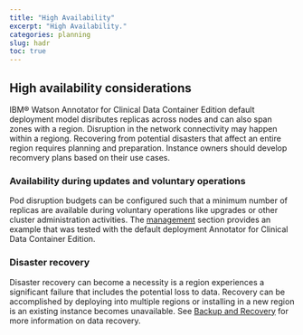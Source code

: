 ```yaml
---
title: "High Availability"
excerpt: "High Availability."
categories: planning
slug: hadr
toc: true
---
```


## High availability considerations

IBM® Watson Annotator for Clinical Data Container Edition default deployment model disributes replicas across nodes and can also span zones with a region.
Disruption in the network connectivity may happen within a regiong.  Recovering from potential disasters that affect an entire region requires planning and preparation.
Instance owners should develop recomvery plans based on their use cases.

### Availability during updates and voluntary operations

Pod disruption budgets can be configured such that a minimum number of replicas are available during voluntary operations like upgrades or other cluster administration activities.
The [management](../../management/pod-disruption) section provides an example that was tested with the default deployment Annotator for Clinical Data Container Edition.

### Disaster recovery

Disaster recovery can become a necessity is a region experiences a significant failure that includes the potential loss to data.
Recovery can be accomplished by deploying into multiple regions or installing in a new region is an existing instance becomes unavailable.
See [Backup and Recovery](../../management/backup-and-recovery) for more information on data recovery.
